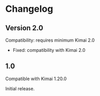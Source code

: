# Changelog

## Version 2.0

Compatibility: requires minimum Kimai 2.0

- Fixed: compatibility with Kimai 2.0

## 1.0

Compatible with Kimai 1.20.0

Initial release.
